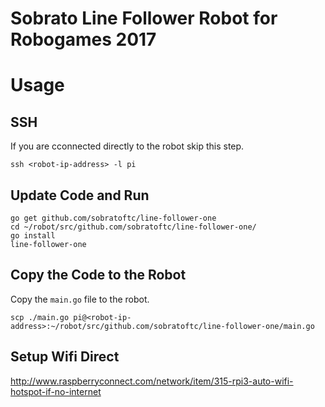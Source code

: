 # Sobrato Line Follower Robot for Robogames 2017

# Usage

## SSH

If you are cconnected directly to the robot skip this step.

	ssh <robot-ip-address> -l pi

## Update Code and Run
	
	go get github.com/sobratoftc/line-follower-one
	cd ~/robot/src/github.com/sobratoftc/line-follower-one/
	go install
	line-follower-one

## Copy the Code to the Robot

Copy the `main.go` file to the robot.

	scp ./main.go pi@<robot-ip-address>:~/robot/src/github.com/sobratoftc/line-follower-one/main.go

## Setup Wifi Direct

http://www.raspberryconnect.com/network/item/315-rpi3-auto-wifi-hotspot-if-no-internet